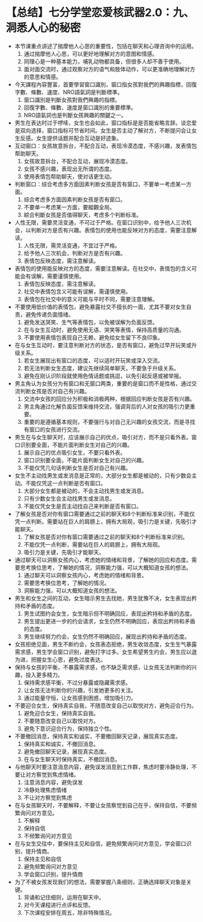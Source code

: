 # 【总结】七分学堂恋爱核武器2.0：九、洞悉人心的秘密

-   本节课重点讲述了揣摩他人心思的重要性，包括在聊天和心理咨询中的运用。
    1.  通过揣摩他人心思，可以更好地理解对方的意图和情感。
    2.  同理心是一种基本能力，哺乳动物都具备，但很多人却不善于使用。
    3.  面对面交流时，通过观察对方的语气和肢体动作，可以更准确地理解对方的意思和情感。
-   今天課程內容豐富，首要學習窗口識別，窗口指女孩對我們的興趣指標，回復字數、條數、速度、NRO語氣詞是判斷標準。
    1.  窗口識別是判斷女孩對我們興趣的指標。
    2.  回復字數、條數、速度是窗口識別的重要標準。
    3.  NRO語氣詞也是判斷女孩興趣的關鍵之一。
-   男生在表达时过于啰嗦，女生也会如此，窗口指标是是否能省略言辞。谈恋爱是双向选择，窗口指标可节省时间。女生是否主动了解对方，不断提问会让女生反感。女生提供话题并配合互动是好迹象。
-   互动窗口：女孩故意拆台，不配合互动，表现冷漠态度，不感兴趣，发表情包帮助聊天。
    1.  女孩故意拆台，不配合互动，展现冷漠态度。
    2.  女孩不感兴趣，表现出无所谓的态度。
    3.  使用表情包帮助聊天，使对话更生动。
-   判断窗口：综合考虑多方面因素判断女孩是否有窗口，不要单一考虑某一方面。
    1.  综合考虑多方面因素判断女孩是否有窗口。
    2.  不要单一考虑某一方面，要縱觀全局。
    3.  綜合判斷女孩是否值得聊天，考虑多个判断标准。
-   人性无限，需要灵活变通，不可过于严格。在窗口识别中，给予他人三次机会，以判断对方是否有兴趣。表情包的使用也能反映对方的态度，需要注意解读。
    1.  人性无限，需灵活变通，不宜过于严格。
    2.  给予他人三次机会，判断对方是否有兴趣。
    3.  表情包反映态度，需注意解读。
-   表情包的使用能反映对方的态度，需要注意解读。在社交中，表情包的含义可能会有误解，需要谨慎使用。
    1.  表情包反映态度，需注意解读。
    2.  社交中表情包含义可能有误解，需谨慎使用。
    3.  表情包在社交中的意义可能与平时不同，需要注意理解。
-   不要使用低价值的表情包，避免暴露社交不擅长的一面，尤其不要对女生自责，避免传递负面情绪。
    1.  避免发送哭笑、生气等表情包，以免被误解为负面反馈。
    2.  在与女生互动时，避免使用无语、哭笑等表情，保持高质量的沟通。
    3.  不要使用表情包表现自己无赖，避免给女生留下不良印象。
-   在与女生互动时，要注意判断对方的状态，是否有窗口，避免过早开玩笑或升级关系。
    1.  若女生展现出有窗口的态度，可以适时开玩笑或深入交流。
    2.  若无法判断女生态度，建议先继续简单聊天，不要急于升级关系。
    3.  避免在刚认识阶段就使用色情话题或挑逗，以免引起反感或被举报。
-   男主角认为女孩分为有窗口和无窗口两类，重要的是窗口而不是性格，通过交流判断女孩是否对自己有兴趣。
    1.  交流中女孩的回应分为积极和消极两种，根据回应判断女孩是否有兴趣。
    2.  男主角通过化解负面反馈来维持交流，强调背后的人对女孩的吸引力更重要。
    3.  重要的是遵循基本规则，不要强行与对自己无兴趣的女孩交流，而是寻找有窗口的女孩进行交流。
-   男生在与女生聊天时，应该展示自己的优点，吸引对方，而不是只看外表。窗口识别要全面，不能片面判断女生对自己的兴趣。
    1.  展示自己的优点吸引女生，不要只看外表。
    2.  窗口识别要全面，不能片面判断女生对自己的兴趣。
    3.  不能仅凭几句话判断女生是否对自己有兴趣。
-   女生不主动找男生或发消息是正常的，大部分女生都是被动的，只有少数会主动。不能仅凭这一点判断是否有窗口。
    1.  大部分女生都是被动的，不会主动找男生或发消息。
    2.  只有少数女生会主动找男生或发消息。
    3.  不能仅凭女生是否主动找自己来判断是否有窗口。
-   了解女孩是否对你有窗口需要通过之前的聊天和8个判断标准来识别，不能仅凭一点判断。需要站在巨人的肩膀上，拥有大局观，吸引力是关键，先吸引才能聊天。
    1.  了解女孩是否对你有窗口需要通过之前的聊天和8个判断标准来识别。
    2.  不能仅凭一点判断，需要站在巨人的肩膀上，拥有大局观。
    3.  吸引力是关键，先吸引才能聊天。
-   通过聊天可以洞察女孩内心，考虑她的情绪和背景，了解她的回应和态度。需要思考换位思考，了解她的情况，洞察能力强，可以大概知道女孩的想法。
    1.  通过聊天可以洞察女孩内心，考虑她的情绪和背景。
    2.  需要思考换位思考，了解她的情况。
    3.  洞察能力强，可以大概知道女孩的想法。
-   男生和女生之间的互动，女生暗示男生去找她，男生犹豫不决，女生表现出矜持和矛盾的态度。
    1.  男生试图约会女生，女生暗示但不明确回应，表现出矜持和矛盾的态度。
    2.  男生提出更进一步的约会请求，女生仍然不明确回应，表现出矜持和矛盾的态度。
    3.  男生继续努力约会，女生仍然不明确回应，展现出矜持和矛盾的态度。
-   女孩拒绝见面，男生不断约会，女孩表态拒绝，男生收敛态度，女生生气暴露需求感，男生学会窗口识别，避免打字过多。女生希望男生约会，男生应以退为进，把握女生心思，避免过度表达。
-   保持与女孩的平衡，不暴露需求感，也不缺乏需求感，让女孩无法判断你的兴趣，投入更多精力。
    1.  保持需求感平衡，不过分暴露或隐藏需求感。
    2.  让女孩无法判断你的兴趣，引发她更多的关注。
    3.  通过能量守恒，让女孩感到困惑，增加吸引力。
-   不要迎合女生，保持真实自我，不随意改变自己以取悦对方，避免迎合行为。
    1.  避免迎合女生，保持真实自我。
    2.  不要随意改变自己以取悦对方。
    3.  避免下意识迎合行为，保持独立个性。
-   不要撤回消息，保持真实和诚实，不要撤回聊天记录，展现真实态度。
    1.  保持真实和诚实，不撤回消息。
    2.  避免撤回聊天记录，展现真实态度。
    3.  在与女生聊天时保持真实，不撤回消息。
-   与他聊天时要注意消息内容，避免误发消息到工作群，焦虑时要冷静处理，不要让对方察觉到焦虑情绪。
    1.  注意消息内容，避免误发
    2.  冷静处理焦虑情绪
    3.  不让对方察觉到焦虑
-   在与女孩聊天时，不要解释，不要让女孩察觉到自己在乎，保持自信，不要频繁询问对方意见。
    1.  不解释
    2.  保持自信
    3.  不频繁询问对方意见
-   在与女生交往中，要保持主见和自信，避免频繁询问对方意见，学会窗口识别，提升情商。
    1.  保持主见和自信
    2.  避免频繁询问对方意见
    3.  学会窗口识别，提升情商
-   为了不被女孩发现我们的想法，需要掌握八条细则，正确选择聊天对象是关键。
    1.  背诵和记住细则，运用在聊天中。
    2.  对今天课程进行点评和反馈。
    3.  下次课程安排在周五，除非特殊情况。